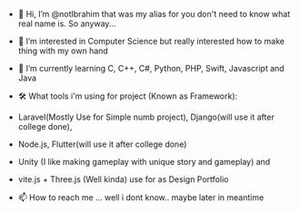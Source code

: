 - 👋 Hi, I’m @notIbrahim that was my alias for you don't need to know what real name is. So anyway...
- 👀 I’m interested in Computer Science but really interested how to make thing with my own hand
- 🌱 I’m currently learning C, C++, C#, Python, PHP, Swift, Javascript and Java
- 🛠 What tools i'm using for project (Known as Framework):
 
- Laravel(Mostly Use for Simple numb project), Django(will use it after college done), 
- Node.js, Flutter(will use it after college done)
- Unity (I like making gameplay with unique story and gameplay) and 
- vite.js + Three.js (Well kinda) use for as Design Portfolio
- 📫 How to reach me ... well i dont know.. maybe later in meantime

<!---
notIbrahim/notIbrahim is a ✨ special ✨ repository because its `README.md` (this file) appears on your GitHub profile.
You can click the Preview link to take a look at your changes.
--->
